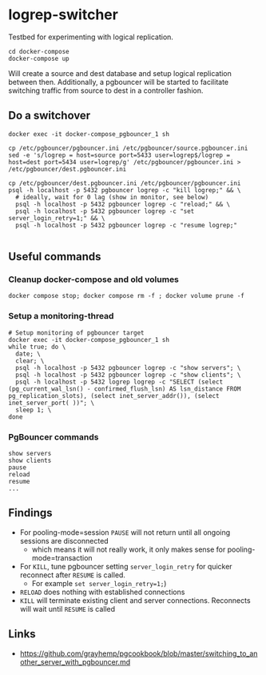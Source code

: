 # logrep-switcher

Testbed for experimenting with logical replication. 

```
cd docker-compose
docker-compose up
```

Will create a source and dest database and setup logical replication between then. Additionally, a pgbouncer will be started
to facilitate switching traffic from source to dest in a controller fashion.

## Do a switchover

```shell
docker exec -it docker-compose_pgbouncer_1 sh

cp /etc/pgbouncer/pgbouncer.ini /etc/pgbouncer/source.pgbouncer.ini
sed -e 's/logrep = host=source port=5433 user=logrep$/logrep = host=dest port=5434 user=logrep/g' /etc/pgbouncer/pgbouncer.ini > /etc/pgbouncer/dest.pgbouncer.ini

cp /etc/pgbouncer/dest.pgbouncer.ini /etc/pgbouncer/pgbouncer.ini
psql -h localhost -p 5432 pgbouncer logrep -c "kill logrep;" && \
  # ideally, wait for 0 lag (show in monitor, see below)
  psql -h localhost -p 5432 pgbouncer logrep -c "reload;" && \
  psql -h localhost -p 5432 pgbouncer logrep -c "set server_login_retry=1;" && \
  psql -h localhost -p 5432 pgbouncer logrep -c "resume logrep;"
  

```


## Useful commands

### Cleanup docker-compose and old volumes

```
docker compose stop; docker compose rm -f ; docker volume prune -f
```

### Setup a monitoring-thread

```
# Setup monitoring of pgbouncer target
docker exec -it docker-compose_pgbouncer_1 sh
while true; do \
  date; \
  clear; \
  psql -h localhost -p 5432 pgbouncer logrep -c "show servers"; \
  psql -h localhost -p 5432 pgbouncer logrep -c "show clients"; \
  psql -h localhost -p 5432 logrep logrep -c "SELECT (select (pg_current_wal_lsn() - confirmed_flush_lsn) AS lsn_distance FROM pg_replication_slots), (select inet_server_addr()), (select inet_server_port( ))"; \
  sleep 1; \
done
```

### PgBouncer commands

```
show servers
show clients
pause
reload
resume
...
```

## Findings

* For pooling-mode=session `PAUSE` will not return until all ongoing sessions are disconnected
    - which means it will not really work, it only makes sense for pooling-mode=transaction
* For `KILL`, tune pgbouncer setting `server_login_retry` for quicker reconnect after `RESUME` is called. 
  - For example `set server_login_retry=1;`)
* `RELOAD` does nothing with established connections
* `KILL` will terminate existing client and server connections. Reconnects will wait until `RESUME` is called 


## Links

* https://github.com/grayhemp/pgcookbook/blob/master/switching_to_another_server_with_pgbouncer.md
